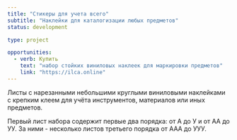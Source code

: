 ```yaml
---
title: "Стикеры для учета всего"
subtitle: "Наклейки для каталогизации любых предметов"
status: development

type: project

opportunities:
  - verb: Купить
    text: "набор стойких виниловых наклеек для маркировки предметов"
    link: "https://ilca.online"
---
```


Листы с нарезанными небольшими круглыми виниловыми наклейками с крепким клеем для учёта инструментов, материалов или иных предметов.

Первый лист набора содержит первые два порядка: от А до У и от АА до УУ. За ними - несколько листов третьего порядка от ААА до УУУ.
